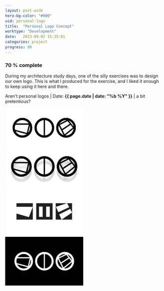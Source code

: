 ```yaml
---
layout: post-wide
hero-bg-color: "#000"
uid: personal-logo
title:  "Personal Logo Concept"
worktype: "Development"
date:   2013-09-02 15:35:01
categories: project
progress: 90
---
```


<h3>70 % complete</h3>

<p>
	During my architecture study days, one of the silly exercises was to design our own logo. This is what I produced for the exercise, and I liked it enough to keep using it here and there.
</p>

<p class="meta">
  Aren't personal logos | Date: <strong>{{ page.date | date: "%b %Y" }}</strong> | a bit pretentious?
</p>

<div class="showcase">
  <img style="width:50%" src="/images/portfolio/personal-logo/1.png" alt="">
  <img style="width:50%" src="/images/portfolio/personal-logo/2.jpg" alt="">
  <img style="width:50%" src="/images/portfolio/personal-logo/3.png" alt="">
  <img style="width:50%" src="/images/portfolio/personal-logo/4.png" alt="">
</div>

